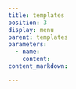 ```yaml
---
title: templates
position: 3
display: menu
parent: templates
parameters:
  - name:
    content:
content_markdown:

---
```

